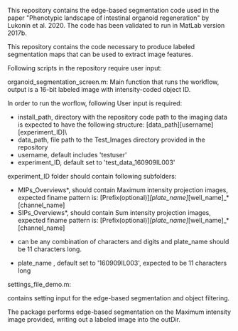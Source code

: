This repository contains the edge-based segmentation code used in the paper "Phenotypic landscape of intestinal organoid regeneration" by Lukonin et al. 2020. The code has been validated to run in MatLab version 2017b.

This repository contains the code necessary to produce labeled segmentation maps that can be used to extract image features.

Following scripts in the repository require user input:

organoid_segmentation_screen.m:
Main function that runs the workflow, output is a 16-bit labeled image with intensity-coded object ID.

In order to run the worflow, following User input is required:

 - install_path, directory with the repository code
	path to the imaging data is expected to have the following structure: 
	[data_path]\[username]\[experiment_ID]\
 - data_path, file path to the Test_Images directory provided in the repository
 - username, default includes 'testuser'
 - experiment_ID, default set to 'test_data_160909IL003'

experiment_ID folder should contain following subfolders:
 - MIPs_Overviews*, should contain Maximum intensity projection images, expected finame pattern is: 
[Prefix(optional)]_[plate_name]_[well_name]_*[channel_name]
 - SIPs_Overviews*, should contain Sum intensity projection images, expected finame pattern is: 
[Prefix(optional)]_[plate_name]_[well_name]_*[channel_name]
 * can be any combination of characters and digits and plate_name should be 11 characters long.
 - plate_name , default set to  '160909IL003', expected to be 11 characters long

settings_file_demo.m:

contains setting input for the edge-based segmentation and object filtering.

The package performs edge-based segmentation on the Maximum intensity image provided, writing out a labeled image into the outDir.


